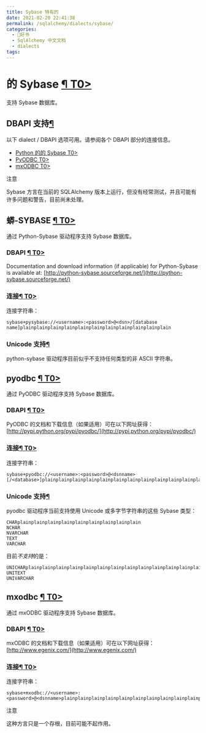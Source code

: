 ```yaml
---
title: Sybase 特有的
date: 2021-02-20 22:41:38
permalink: /sqlalchemy/dialects/sybase/
categories:
  - 📖好书
  - SqlAlchemy 中文文档
  - dialects
tags:
---
```

的 Sybase [¶ T0\>](#module-sqlalchemy.dialects.sybase.base "Permalink to this headline")
=======================================================================================

支持 Sybase 数据库。

DBAPI 支持[¶](#dialect-sybase "Permalink to this headline")
----------------------------------------------------------

以下 dialect / DBAPI 选项可用。请参阅各个 DBAPI 部分的连接信息。

-   [Python 的的 Sybase T0\>](#module-sqlalchemy.dialects.sybase.pysybase)
-   [PyODBC T0\>](#module-sqlalchemy.dialects.sybase.pyodbc)
-   [mxODBC T0\>](#module-sqlalchemy.dialects.sybase.mxodbc)

注意

Sybase 方言在当前的 SQLAlchemy 版本上运行，但没有经常测试，并且可能有许多问题和警告，目前尚未处理。

蟒-SYBASE [¶ T0\>](#module-sqlalchemy.dialects.sybase.pysybase "Permalink to this headline")
--------------------------------------------------------------------------------------------

通过 Python-Sybase 驱动程序支持 Sybase 数据库。

### DBAPI [¶ T0\>](#dialect-sybase-pysybase-url "Permalink to this headline")

Documentation and download information (if applicable) for Python-Sybase
is available at:
[http://python-sybase.sourceforge.net/](http://python-sybase.sourceforge.net/)

### 连接[¶ T0\>](#dialect-sybase-pysybase-connect "Permalink to this headline")

连接字符串：

    sybase+pysybase://<username>:<password>@<dsn>/[database name]plainplainplainplainplainplainplainplainplainplainplain

### Unicode 支持[¶](#unicode-support "Permalink to this headline")

python-sybase 驱动程序目前似乎不支持任何类型的非 ASCII 字符串。

pyodbc [¶ T0\>](#module-sqlalchemy.dialects.sybase.pyodbc "Permalink to this headline")
---------------------------------------------------------------------------------------

通过 PyODBC 驱动程序支持 Sybase 数据库。

### DBAPI [¶ T0\>](#dialect-sybase-pyodbc-url "Permalink to this headline")

PyODBC 的文档和下载信息（如果适用）可在以下网址获得：[http://pypi.python.org/pypi/pyodbc/](http://pypi.python.org/pypi/pyodbc/)

### 连接[¶ T0\>](#dialect-sybase-pyodbc-connect "Permalink to this headline")

连接字符串：

    sybase+pyodbc://<username>:<password>@<dsnname>[/<database>]plainplainplainplainplainplainplainplainplainplainplainplainplainplainplainplainplainplainplain

### Unicode 支持[¶](#id1 "Permalink to this headline")

pyodbc 驱动程序当前支持使用 Unicode 或多字节字符串的这些 Sybase 类型：

    CHARplainplainplainplainplainplainplainplainplain
    NCHAR
    NVARCHAR
    TEXT
    VARCHAR

目前*不支持*的是：

    UNICHARplainplainplainplainplainplainplainplainplainplainplainplainplainplainplainplainplainplainplain
    UNITEXT
    UNIVARCHAR

mxodbc [¶ T0\>](#module-sqlalchemy.dialects.sybase.mxodbc "Permalink to this headline")
---------------------------------------------------------------------------------------

通过 mxODBC 驱动程序支持 Sybase 数据库。

### DBAPI [¶ T0\>](#dialect-sybase-mxodbc-url "Permalink to this headline")

mxODBC 的文档和下载信息（如果适用）可在以下网址获得：[http://www.egenix.com/](http://www.egenix.com/)

### 连接[¶ T0\>](#dialect-sybase-mxodbc-connect "Permalink to this headline")

连接字符串：

    sybase+mxodbc://<username>:<password>@<dsnname>plainplainplainplainplainplainplainplainplainplainplainplainplain

注意

这种方言只是一个存根，目前可能不起作用。

